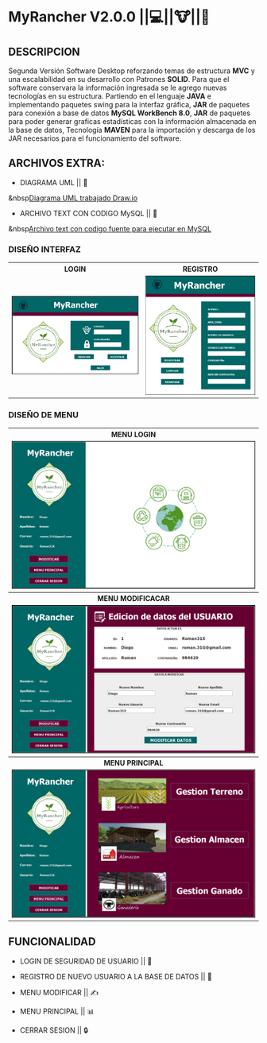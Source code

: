 # __MyRancher V2.0.0__ ||:computer:||:cow:||:tractor:

## DESCRIPCION

Segunda Versión Software Desktop reforzando temas de estructura __MVC__ y una escalabilidad en 
su desarrollo con Patrones __SOLID__. Para que el software conservara la información ingresada 
se le agrego nuevas tecnologías en su estructura. Partiendo en el lenguaje __JAVA__ e implementando 
paquetes swing para la interfaz gráfica, __JAR__ de paquetes para conexión a base de datos 
__MySQL WorkBench 8.0__, __JAR__ de paquetes para poder generar graficas estadísticas con la 
información almacenada en la base de datos, Tecnología __MAVEN__ para la importación y descarga 
de los JAR necesarios para el funcionamiento del software. 

## ARCHIVOS EXTRA:

* DIAGRAMA UML || :book:

&nbsp<a href="https://github.com/Roman31X/MyRancherMVN/tree/master/src/main/resources/DiagramaUML" >Diagrama UML trabajado Draw.io</a>

* ARCHIVO TEXT CON CODIGO MySQL || :book:

&nbsp<a href="https://github.com/Roman31X/MyRancherMVN/tree/master/src/main/resources/ArchivoMySQL" >Archivo text con codigo fuente para ejecutar en MySQL</a>


### DISEÑO INTERFAZ 

<di>
<table>
<tr>
<th>LOGIN</th>
<th>REGISTRO</th>
</tr>
<tr>
<td><img src="https://github.com/Roman31X/MyRancherMVN/blob/master/src/main/resources/Capturas_Aplicacion/Login.png" />
</td></td>
<td><img src="https://github.com/Roman31X/MyRancherMVN/blob/master/src/main/resources/Capturas_Aplicacion/Registro.png" /></td>
</tr>
</table>
</div>

### DISEÑO DE MENU

<di>
<table>
<tr>
<th>MENU LOGIN</th>
</tr>
<tr>
<td><img src="https://github.com/Roman31X/MyRancherMVN/blob/master/src/main/resources/Capturas_Aplicacion/MenuInicio.png" /></td>
</tr>
<tr>
<th>MENU MODIFICACAR</th>
</tr>
<tr>
<td><img src="https://github.com/Roman31X/MyRancherMVN/blob/master/src/main/resources/Capturas_Aplicacion/MenuModificar.png" /></td>
</tr>
<tr>
<th>MENU PRINCIPAL</th>
</tr>
<tr>
<td><img src="https://github.com/Roman31X/MyRancherMVN/blob/master/src/main/resources/Capturas_Aplicacion/MenuPricipalInterfaces.png" /></td>
</tr>
<tr>

</tr>
<tr>

</tr>
</table>
</div>

## FUNCIONALIDAD

* LOGIN DE SEGURIDAD DE USUARIO || :closed_lock_with_key:



* REGISTRO DE NUEVO USUARIO A LA BASE DE DATOS || :memo:



* MENU MODIFICAR || :writing_hand:



* MENU PRINCIPAL || :bar_chart:



* CERRAR SESION || :lock:



